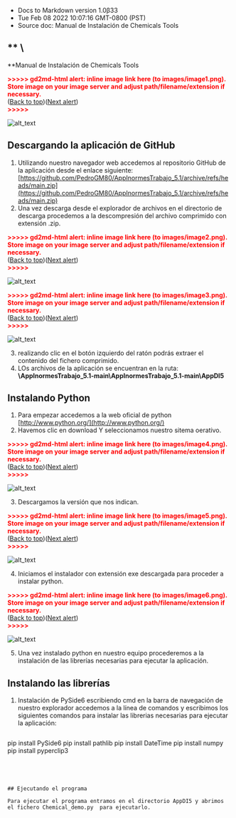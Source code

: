 
* Docs to Markdown version 1.0β33
* Tue Feb 08 2022 10:07:16 GMT-0800 (PST)
* Source doc: Manual de Instalación de  Chemicals Tools




## ** \
**Manual de Instalación de  Chemicals Tools



<p id="gdcalert1" ><span style="color: red; font-weight: bold">>>>>>  gd2md-html alert: inline image link here (to images/image1.png). Store image on your image server and adjust path/filename/extension if necessary. </span><br>(<a href="#">Back to top</a>)(<a href="#gdcalert2">Next alert</a>)<br><span style="color: red; font-weight: bold">>>>>> </span></p>


![alt_text](images/image1.png "image_tooltip")





## Descargando la aplicación de GitHub



1. Utilizando nuestro navegador web accedemos al repositorio GitHub de la aplicación desde el enlace siguiente: [https://github.com/PedroGM80/AppInormesTrabajo_5.1/archive/refs/heads/main.zip](https://github.com/PedroGM80/AppInormesTrabajo_5.1/archive/refs/heads/main.zip)
2. Una vez descarga desde el explorador de archivos en el directorio de descarga procedemos a la descompresión del archivo comprimido con extensión .zip.

    

<p id="gdcalert2" ><span style="color: red; font-weight: bold">>>>>>  gd2md-html alert: inline image link here (to images/image2.png). Store image on your image server and adjust path/filename/extension if necessary. </span><br>(<a href="#">Back to top</a>)(<a href="#gdcalert3">Next alert</a>)<br><span style="color: red; font-weight: bold">>>>>> </span></p>


![alt_text](images/image2.png "image_tooltip")


<p id="gdcalert3" ><span style="color: red; font-weight: bold">>>>>>  gd2md-html alert: inline image link here (to images/image3.png). Store image on your image server and adjust path/filename/extension if necessary. </span><br>(<a href="#">Back to top</a>)(<a href="#gdcalert4">Next alert</a>)<br><span style="color: red; font-weight: bold">>>>>> </span></p>


![alt_text](images/image3.png "image_tooltip")


3. realizando clic en el botón izquierdo del ratón podrás extraer el contenido del fichero comprimido.
4. LOs archivos de la aplicación se encuentran en la ruta: **\AppInormesTrabajo_5.1-main\AppInormesTrabajo_5.1-main\AppDI5**


## Instalando Python



1. Para empezar accedemos a la web  oficial de python [http://www.python.org/](http://www.python.org/) 
2. Havemos clic en download Y seleccionamos nuestro sitema oerativo.

    

<p id="gdcalert4" ><span style="color: red; font-weight: bold">>>>>>  gd2md-html alert: inline image link here (to images/image4.png). Store image on your image server and adjust path/filename/extension if necessary. </span><br>(<a href="#">Back to top</a>)(<a href="#gdcalert5">Next alert</a>)<br><span style="color: red; font-weight: bold">>>>>> </span></p>


![alt_text](images/image4.png "image_tooltip")


3. Descargamos la versión que nos indican.

    

<p id="gdcalert5" ><span style="color: red; font-weight: bold">>>>>>  gd2md-html alert: inline image link here (to images/image5.png). Store image on your image server and adjust path/filename/extension if necessary. </span><br>(<a href="#">Back to top</a>)(<a href="#gdcalert6">Next alert</a>)<br><span style="color: red; font-weight: bold">>>>>> </span></p>


![alt_text](images/image5.png "image_tooltip")


4. Iniciamos el instalador con extensión exe descargada para proceder a instalar python.

    

<p id="gdcalert6" ><span style="color: red; font-weight: bold">>>>>>  gd2md-html alert: inline image link here (to images/image6.png). Store image on your image server and adjust path/filename/extension if necessary. </span><br>(<a href="#">Back to top</a>)(<a href="#gdcalert7">Next alert</a>)<br><span style="color: red; font-weight: bold">>>>>> </span></p>


![alt_text](images/image6.png "image_tooltip")


5. Una vez instalado python en nuestro equipo procederemos a la instalación de las librerías necesarias para ejecutar la aplicación.


## Instalando las librerías



1. Instalación de PySide6 escribiendo cmd en la barra de navegación de nuestro explorador accedemos a la línea de comandos y escribimos los siguientes comandos para instalar las librerias necesarias para ejecutar la aplicación:

    ```
 pip install PySide6
 pip install pathlib
 pip install DateTime
 pip install numpy
 pip install pyperclip3
```




## Ejecutando el programa

Para ejecutar el programa entramos en el directorio	AppDI5 y abrimos el fichero Chemical_demo.py  para ejecutarlo. 
